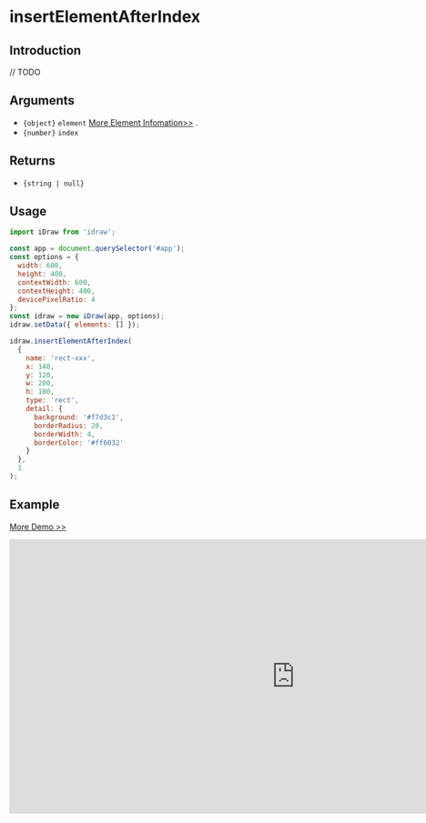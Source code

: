 # insertElementAfterIndex

## Introduction

// TODO

## Arguments

- `{object}` `element` [More Element Infomation>>](./../element/info.md) .
- `{number}` `index`

## Returns

- `{string | null}`

## Usage

```js
import iDraw from 'idraw';

const app = document.querySelector('#app');
const options = {
  width: 600,
  height: 400,
  contextWidth: 600,
  contextHeight: 400,
  devicePixelRatio: 4
};
const idraw = new iDraw(app, options);
idraw.setData({ elements: [] });

idraw.insertElementAfterIndex(
  {
    name: 'rect-xxx',
    x: 140,
    y: 120,
    w: 200,
    h: 100,
    type: 'rect',
    detail: {
      background: '#f7d3c1',
      borderRadius: 20,
      borderWidth: 4,
      borderColor: '#ff6032'
    }
  },
  1
);
```

## Example

[More Demo >>](https://idraw.js.org/playground/?demo=api-insertElementAfterIndex)

<iframe class="idraw-playground-preview" 
  src="https://idraw.js.org/playground/?demo=api-insertElementAfterIndex&header=false&sider=false&default-editor-split=50" 
  width="1000" height="480" frameborder="no" border="0"
  style="border: 1px solid #cecece; margin: 0px auto;"
></iframe>
